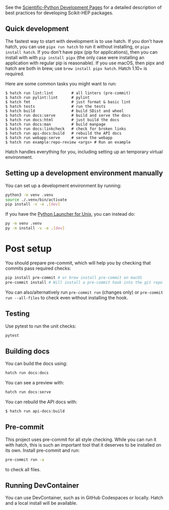 See the [Scientific-Python Development Pages][] for a
detailed description of best practices for developing Scikit-HEP packages.

[scientific-python development pages]: https://learn.scientific-python.org/development

## Quick development

The fastest way to start with development is to use hatch. If you don't have
hatch, you can use `pipx run hatch` to run it without installing, or `pipx
install hatch`. If you don't have pipx (pip for applications), then you can
install with with `pip install pipx` (the only case were installing an
application with regular pip is reasonable). If you use macOS, then pipx and
hatch are both in brew, use `brew install pipx hatch`. Hatch 1.10+ is required.

Here are some common tasks you might want to run:

```console
$ hatch run lint:lint        # all linters (pre-commit)
$ hatch run pylint:lint      # pylint
$ hatch fmt                  # just format & basic lint
$ hatch tests                # run the tests
$ hatch build                # build SDist and wheel
$ hatch run docs:serve       # build and serve the docs
$ hatch run docs:html        # just build the docs
$ hatch run docs:man         # build manpage
$ hatch run docs:linkcheck   # check for broken links
$ hatch run api-docs:build   # rebuild the API docs
$ hatch run webapp:serve     # serve the webapp
$ hatch run example:repo-review <args> # Run an example
```

Hatch handles everything for you, including setting up an temporary virtual
environment.

## Setting up a development environment manually

You can set up a development environment by running:

```bash
python3 -m venv .venv
source ./.venv/bin/activate
pip install -v -e .[dev]
```

If you have the [Python Launcher for Unix](https://github.com/brettcannon/python-launcher),
you can instead do:

```bash
py -m venv .venv
py -m install -v -e .[dev]
```

# Post setup

You should prepare pre-commit, which will help you by checking that commits
pass required checks:

```bash
pip install pre-commit # or brew install pre-commit on macOS
pre-commit install # Will install a pre-commit hook into the git repo
```

You can also/alternatively run `pre-commit run` (changes only) or `pre-commit run --all-files` to check even without installing the hook.

## Testing

Use pytest to run the unit checks:

```bash
pytest
```

## Building docs

You can build the docs using:

```bash
hatch run docs:docs
```

You can see a preview with:

```bash
hatch run docs:serve
```

You can rebuild the API docs with:

```bash
$ hatch run api-docs:build
```

## Pre-commit

This project uses pre-commit for all style checking. While you can run it with
hatch, this is such an important tool that it deserves to be installed on its
own. Install pre-commit and run:

```bash
pre-commit run -a
```

to check all files.

## Running DevContainer

You can use DevContainer, such as in GitHub Codespaces or locally. Hatch and a
local install will be available.
